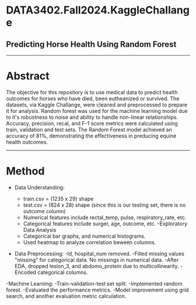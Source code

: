 # DATA3402.Fall2024.KaggleChallange
## Predicting Horse Health Using Random Forest

------------------------------------------------------------------------
# Abstract
The objective for this repository is to use medical data to predict health outcomes for horses who have died, been eutheanized or survived. The datasets, via Kaggle Challange, were cleaned and preprocessed to prepare it for analysis. Random forest was used for the machine learning model due to it's robustness to noise and ability to handle non-linear relationships. Accuracy, precision, recal, and F-1 score metrics were calculated using train, validation and test sets. The Random Forest model achieved an accuracy of 81%, demonstrating the effectiveness in preducing equine health outcomes.  

-------------------------------------------------------------------------------------------------------------------
# Method
- Data Understanding:
    - train.csv = (1235 x 29) shape
    - test.csv = (824 x 28) shape (since this is our testing set, there is no outcome column)
    - Numerical features include rectal_temp, pulse, respiratory_rate, etc.
    - Categorical features include surger, age, outcome, etc.
  -Exploratory Data Analysis
    - Categorical bar graphs, and numerical histograms.
    - Used heatmap to analyze correlation beween columns.

- Data Preprocessing:
  -Id, hospital_num removed.
  -Filled missing values "missing" for categorical data. No missings in numerical data.
  -After EDA, dropped lesion_3, and abdomo_protein due to multicollinearity.
  -Encoded categorical columns.

-Machine Learning:
  -Train-validation-test set split.
  -Implemented random forest.
  -Evaluated the performance metrics.
  -Model improvement using grid search, and another evaluation metric calculation. 


